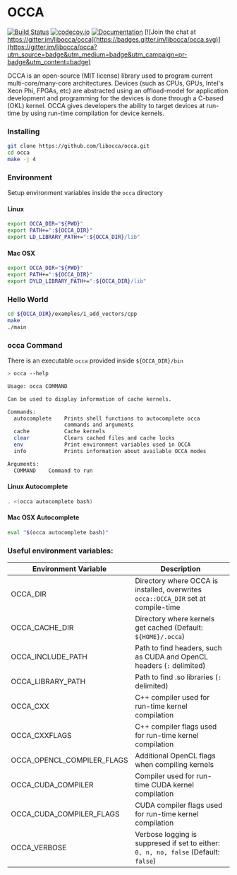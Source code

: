 <a name="OCCA"></a>
# OCCA

[![Build Status](https://travis-ci.org/libocca/occa.svg)](https://travis-ci.org/libocca/occa)
[![codecov.io](https://codecov.io/github/libocca/occa/coverage.svg)](https://codecov.io/github/libocca/occa)
[![Documentation](https://readthedocs.org/projects/occa/badge/?version=latest)](https://occa.readthedocs.io/en/latest/?badge=latest)
[![Join the chat at https://gitter.im/libocca/occa](https://badges.gitter.im/libocca/occa.svg)](https://gitter.im/libocca/occa?utm_source=badge&utm_medium=badge&utm_campaign=pr-badge&utm_content=badge)

OCCA is an open-source (MIT license) library used to program current multi-core/many-core architectures.
Devices (such as CPUs, GPUs, Intel's Xeon Phi, FPGAs, etc) are abstracted using an offload-model for application development and programming for the devices is done through a C-based (OKL) kernel.
OCCA gives developers the ability to target devices at run-time by using run-time compilation for device kernels.

### Installing

```bash
git clone https://github.com/libocca/occa.git
cd occa
make -j 4
```

### Environment

Setup environment variables inside the `occa` directory

#### Linux

```bash
export OCCA_DIR="${PWD}"
export PATH+=":${OCCA_DIR}"
export LD_LIBRARY_PATH+=":${OCCA_DIR}/lib"
```

#### Mac OSX

```bash
export OCCA_DIR="${PWD}"
export PATH+=":${OCCA_DIR}"
export DYLD_LIBRARY_PATH+=":${OCCA_DIR}/lib"
```

### Hello World

```bash
cd ${OCCA_DIR}/examples/1_add_vectors/cpp
make
./main
```

### occa Command

There is an executable `occa` provided inside `${OCCA_DIR}/bin`

```bash
> occa --help

Usage: occa COMMAND

Can be used to display information of cache kernels.

Commands:
  autocomplete    Prints shell functions to autocomplete occa
                  commands and arguments
  cache           Cache kernels
  clear           Clears cached files and cache locks
  env             Print environment variables used in OCCA
  info            Prints information about available OCCA modes

Arguments:
  COMMAND    Command to run
```

#### Linux Autocomplete

```bash
. <(occa autocomplete bash)
```

#### Mac OSX Autocomplete

```bash
eval "$(occa autocomplete bash)"
```

### Useful environment variables:
| Environment Variable       | Description                                                                         |
|----------------------------|-------------------------------------------------------------------------------------|
| OCCA_DIR                   | Directory where OCCA is installed, overwrites `occa::OCCA_DIR` set at compile-time  |
| OCCA_CACHE_DIR             | Directory where kernels get cached (Default: `${HOME}/.occa`)                       |
| OCCA_INCLUDE_PATH          | Path to find headers, such as CUDA and OpenCL headers (`:` delimited)               |
| OCCA_LIBRARY_PATH          | Path to find .so libraries (`:` delimited)                                          |
| OCCA_CXX                   | C++ compiler used for run-time kernel compilation                                   |
| OCCA_CXXFLAGS              | C++ compiler flags used for run-time kernel compilation                             |
| OCCA_OPENCL_COMPILER_FLAGS | Additional OpenCL flags when compiling kernels                                      |
| OCCA_CUDA_COMPILER         | Compiler used for run-time CUDA kernel compilation                                  |
| OCCA_CUDA_COMPILER_FLAGS   | CUDA compiler flags used for run-time kernel compilation                            |
| OCCA_VERBOSE               | Verbose logging is suppresed if set to either: `0, n, no, false` (Default: `false`) |
